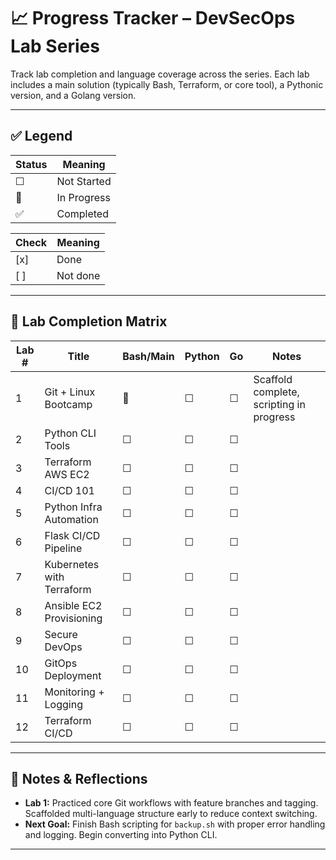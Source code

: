 # 📈 Progress Tracker – DevSecOps Lab Series

Track lab completion and language coverage across the series. Each lab includes a main solution (typically Bash, Terraform, or core tool), a Pythonic version, and a Golang version.

---

## ✅ Legend

| Status | Meaning |
|--------|---------|
| ☐ | Not Started |
| 🔄 | In Progress |
| ✅ | Completed |

| Check | Meaning |
|--------|---------|
| [x] | Done |
| [ ] | Not done |

---

## 🧪 Lab Completion Matrix

| Lab # | Title | Bash/Main | Python | Go | Notes |
|-------|-------|-----------|--------|----|-------|
| 1 | Git + Linux Bootcamp | 🔄 | ☐ | ☐ | Scaffold complete, scripting in progress |
| 2 | Python CLI Tools | ☐ | ☐ | ☐ |  |
| 3 | Terraform AWS EC2 | ☐ | ☐ | ☐ |  |
| 4 | CI/CD 101 | ☐ | ☐ | ☐ |  |
| 5 | Python Infra Automation | ☐ | ☐ | ☐ |  |
| 6 | Flask CI/CD Pipeline | ☐ | ☐ | ☐ |  |
| 7 | Kubernetes with Terraform | ☐ | ☐ | ☐ |  |
| 8 | Ansible EC2 Provisioning | ☐ | ☐ | ☐ |  |
| 9 | Secure DevOps | ☐ | ☐ | ☐ |  |
|10 | GitOps Deployment | ☐ | ☐ | ☐ |  |
|11 | Monitoring + Logging | ☐ | ☐ | ☐ |  |
|12 | Terraform CI/CD | ☐ | ☐ | ☐ |  |

---

## 🧠 Notes & Reflections

- **Lab 1:** Practiced core Git workflows with feature branches and tagging. Scaffolded multi-language structure early to reduce context switching.
- **Next Goal:** Finish Bash scripting for `backup.sh` with proper error handling and logging. Begin converting into Python CLI.

---

